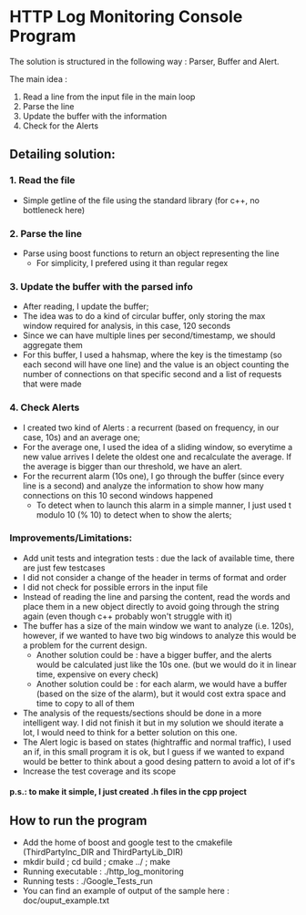 # HTTP Log Monitoring Console Program

 The solution is structured in the following way : Parser, Buffer and Alert.

 The main idea :
  1. Read a line from the input file in the main loop
  2. Parse the line
  3. Update the buffer with the information
  4. Check for the Alerts

 ## Detailing solution:

###  1. Read the file
  - Simple getline of the file using the standard library (for c++, no bottleneck here)

###  2. Parse the line
  - Parse using boost functions to return an object representing the line
    - For simplicity, I prefered using it than regular regex

### 3. Update the buffer with the parsed info
  - After reading, I update the buffer;
  - The idea was to do a kind of circular buffer, only storing the max window required for analysis, in this case, 120 seconds
  - Since we can have multiple lines per second/timestamp, we should aggregate them
  - For this buffer, I used a hahsmap, where the key is the timestamp (so each second will have one line) and the value is an object counting the number of connections on that specific second and a list of requests that were made

### 4. Check Alerts
  - I created two kind of Alerts : a recurrent (based on frequency, in our case, 10s) and an average one;
  - For the average one, I used the idea of a sliding window, so everytime a new value arrives I delete the oldest one and recalculate the average. If the average is bigger than our threshold, we have an alert.
  - For the recurrent alarm (10s one), I go through the buffer (since every line is a second) and analyze the information to show how many connections on this 10 second windows happened
    - To detect when to launch this alarm in a simple manner, I just used t modulo 10 (% 10) to detect when to show the alerts;


### Improvements/Limitations:
  - Add unit tests and integration tests : due the lack of available time, there are just few testcases
  - I did not consider a change of the header in terms of format and order
  - I did not check for possible errors in the input file
  - Instead of reading the line and parsing the content, read the words and place them in a new object directly to avoid going through the string again (even though c++ probably won't struggle with it)
  - The buffer has a size of the main window we want to analyze (i.e. 120s), however, if we wanted to have two big windows to analyze this would be a problem for the current design.
    - Another solution could be : have a bigger buffer, and the alerts would be calculated just like the 10s one. (but we would do it in linear time, expensive on every check)
    - Another solution could be : for each alarm, we would have a buffer (based on the size of the alarm), but it would cost extra space and time to copy to all of them
  - The analysis of the requests/sections should be done in a more intelligent way. I did not finish it but in my solution we should iterate a lot, I would need to think for a better solution on this one.
  - The Alert logic is based on states (hightraffic and normal traffic), I used an if, in this small program it is ok, but I guess if we wanted to expand would be better to think about a good desing pattern to avoid a lot of if's
  - Increase the test coverage and its scope


#### p.s.: to make it simple, I just created .h files in the cpp project

## How to run the program
  - Add the home of boost and google test to the cmakefile (ThirdPartyInc_DIR and ThirdPartyLib_DIR)
  - mkdir build ; cd build ; cmake ../ ; make
  - Running executable : ./http_log_monitoring
  - Running tests : ./Google_Tests_run
  - You can find an example of output of the sample here : doc/ouput_example.txt


